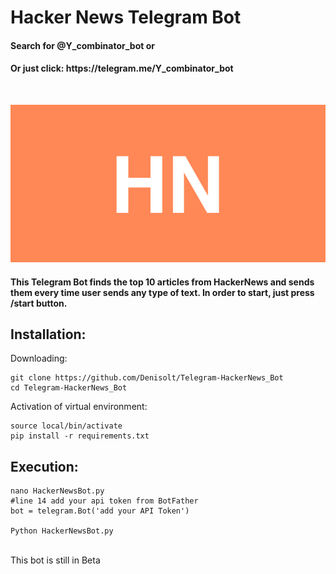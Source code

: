 # Hacker News Telegram Bot
<h4> Search for @Y_combinator_bot or </h4>
<h4> Or just click: https://telegram.me/Y_combinator_bot </h4> </br>

![alt text](https://github.com/Denisolt/Telegram_HackerNews_Bot/blob/master/logo.png?raw=true)

<h4> This Telegram Bot finds the top 10 articles from HackerNews and sends them every time user sends any type of text. In order to start, just press /start button.  </h4>

## Installation:
Downloading:
```
git clone https://github.com/Denisolt/Telegram-HackerNews_Bot
cd Telegram-HackerNews_Bot
```
Activation of virtual environment:
```
source local/bin/activate
pip install -r requirements.txt
```
## Execution:
```
nano HackerNewsBot.py
#line 14 add your api token from BotFather
bot = telegram.Bot('add your API Token')

Python HackerNewsBot.py
```
</br>
This bot is still in Beta
